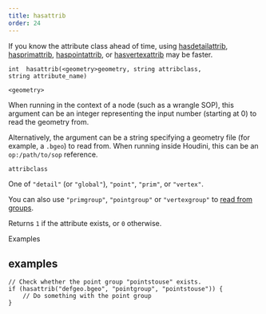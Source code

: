 ```yaml
---
title: hasattrib
order: 24
---
```

If you know the attribute class ahead of time, using [hasdetailattrib](hasdetailattrib.html "Returns if a geometry detail attribute exists."), [hasprimattrib](hasprimattrib.html "Returns if a geometry prim attribute exists."), [haspointattrib](haspointattrib.html "Returns if a geometry point attribute exists."), or [hasvertexattrib](hasvertexattrib.html "Returns if a geometry vertex attribute exists.") may be faster.

`int  hasattrib(<geometry>geometry, string attribclass, string attribute_name)`

`<geometry>`

When running in the context of a node (such as a wrangle SOP), this argument can be an integer representing the input number (starting at 0) to read the geometry from.

Alternatively, the argument can be a string specifying a geometry file (for example, a `.bgeo`) to read from. When running inside Houdini, this can be an `op:/path/to/sop` reference.

`attribclass`

One of `"detail"` (or `"global"`), `"point"`, `"prim"`, or `"vertex"`.

You can also use `"primgroup"`, `"pointgroup"` or `"vertexgroup"` to [read from groups](../groups.html "You can read the contents of primitive/point/vertex groups in VEX as if they were attributes.").

Returns `1` if the attribute exists, or `0` otherwise.

Examples

## examples

```vex
// Check whether the point group "pointstouse" exists.
if (hasattrib("defgeo.bgeo", "pointgroup", "pointstouse")) {
    // Do something with the point group
}

```
